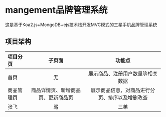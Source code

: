 # mangement品牌管理系统
这是基于Koa2.js+MongoDB+ejs技术栈开发MVC模式的三星手机品牌管理系统

## 项目架构

项目分页|子页面|功能点
:---|:---:|:---:
首页|无|展示商品、注册用户数量等相关数据
商品管理页|商品详情页、新增商品页、更新商品页|展示商品信息，对商品进行分页、排序以及增删改查
张飞|骂|三弟
